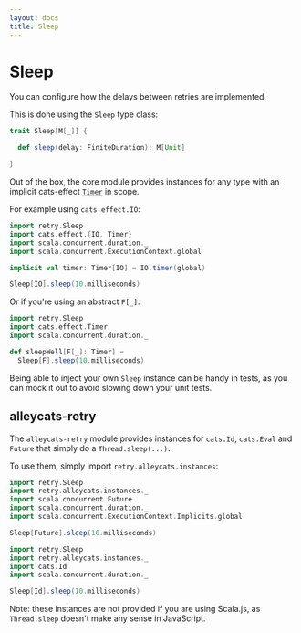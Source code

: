 ```yaml
---
layout: docs
title: Sleep
---
```


# Sleep

You can configure how the delays between retries are implemented.

This is done using the `Sleep` type class:

```scala
trait Sleep[M[_]] {

  def sleep(delay: FiniteDuration): M[Unit]

}
```

Out of the box, the core module provides instances for any type with an implicit cats-effect
[`Timer`](https://typelevel.org/cats-effect/datatypes/timer.html) in scope.

For example using `cats.effect.IO`:

```scala mdoc:silent:reset-class
import retry.Sleep
import cats.effect.{IO, Timer}
import scala.concurrent.duration._
import scala.concurrent.ExecutionContext.global

implicit val timer: Timer[IO] = IO.timer(global)

Sleep[IO].sleep(10.milliseconds)
```

Or if you're using an abstract `F[_]`:

```scala mdoc:silent:reset-class
import retry.Sleep
import cats.effect.Timer
import scala.concurrent.duration._

def sleepWell[F[_]: Timer] =
  Sleep[F].sleep(10.milliseconds)
```


Being able to inject your own `Sleep` instance can be handy in tests, as you
can mock it out to avoid slowing down your unit tests.


## alleycats-retry

The `alleycats-retry` module provides instances for `cats.Id`, `cats.Eval` and `Future` that
simply do a `Thread.sleep(...)`.

To use them, simply import `retry.alleycats.instances`:

```scala mdoc:silent:reset-class
import retry.Sleep
import retry.alleycats.instances._
import scala.concurrent.Future
import scala.concurrent.duration._
import scala.concurrent.ExecutionContext.Implicits.global

Sleep[Future].sleep(10.milliseconds)
```

```scala mdoc:silent:reset-class
import retry.Sleep
import retry.alleycats.instances._
import cats.Id
import scala.concurrent.duration._

Sleep[Id].sleep(10.milliseconds)
```


Note: these instances are not provided if you are using Scala.js, as
`Thread.sleep` doesn't make any sense in JavaScript.

